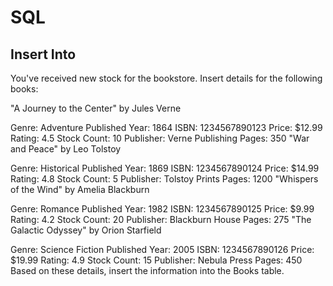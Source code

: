 # SQL

## Insert Into

You've received new stock for the bookstore. Insert details for the following books:

"A Journey to the Center" by Jules Verne

Genre: Adventure
Published Year: 1864
ISBN: 1234567890123
Price: $12.99
Rating: 4.5
Stock Count: 10
Publisher: Verne Publishing
Pages: 350
"War and Peace" by Leo Tolstoy

Genre: Historical
Published Year: 1869
ISBN: 1234567890124
Price: $14.99
Rating: 4.8
Stock Count: 5
Publisher: Tolstoy Prints
Pages: 1200
"Whispers of the Wind" by Amelia Blackburn

Genre: Romance
Published Year: 1982
ISBN: 1234567890125
Price: $9.99
Rating: 4.2
Stock Count: 20
Publisher: Blackburn House
Pages: 275
"The Galactic Odyssey" by Orion Starfield

Genre: Science Fiction
Published Year: 2005
ISBN: 1234567890126
Price: $19.99
Rating: 4.9
Stock Count: 15
Publisher: Nebula Press
Pages: 450
Based on these details, insert the information into the Books table.
